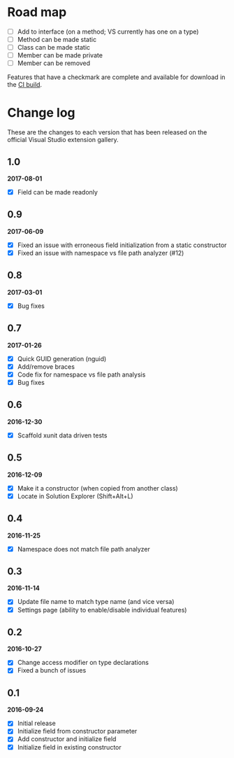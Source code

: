 # Road map

- [ ] Add to interface (on a method; VS currently has one on a type)
- [ ] Method can be made static
- [ ] Class can be made static
- [ ] Member can be made private
- [ ] Member can be removed

Features that have a checkmark are complete and available for
download in the
[CI build](http://vsixgallery.com/extension/f2ba275d-a5ca-4bf9-b8ef-2e580cb13cd3/).

# Change log

These are the changes to each version that has been released
on the official Visual Studio extension gallery.

## 1.0

**2017-08-01**

- [x] Field can be made readonly

## 0.9

**2017-06-09**

- [x] Fixed an issue with erroneous field initialization from a static constructor
- [x] Fixed an issue with namespace vs file path analyzer (#12)

## 0.8

**2017-03-01**

- [x] Bug fixes

## 0.7

**2017-01-26**

- [x] Quick GUID generation (nguid)
- [x] Add/remove braces
- [x] Code fix for namespace vs file path analysis
- [x] Bug fixes

## 0.6

**2016-12-30**

- [x] Scaffold xunit data driven tests

## 0.5

**2016-12-09**

- [x] Make it a constructor (when copied from another class)
- [x] Locate in Solution Explorer (Shift+Alt+L)

## 0.4

**2016-11-25**

- [x] Namespace does not match file path analyzer

## 0.3

**2016-11-14**

- [x] Update file name to match type name (and vice versa)
- [x] Settings page (ability to enable/disable individual features)

## 0.2

**2016-10-27**

- [x] Change access modifier on type declarations
- [x] Fixed a bunch of issues

## 0.1

**2016-09-24**

- [x] Initial release
- [x] Initialize field from constructor parameter
- [x] Add constructor and initialize field
- [x] Initialize field in existing constructor